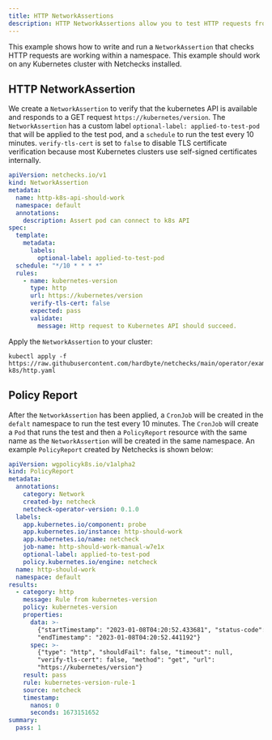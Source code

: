 ```yaml
---
title: HTTP NetworkAssertions
description: HTTP NetworkAssertions allow you to test HTTP requests from your cluster.
---
```



This example shows how to write and run a `NetworkAssertion` that checks HTTP requests are
working within a namespace. This example should work on any Kubernetes cluster with Netchecks
installed.


## HTTP NetworkAssertion

We create a `NetworkAssertion` to verify that the kubernetes API is available and
responds to a GET request `https://kubernetes/version`. The `NetworkAssertion` has a 
custom label `optional-label: applied-to-test-pod` that will be applied to the test pod, 
and a `schedule` to run the test every 10 minutes. `verify-tls-cert` is set to `false`
to disable TLS certificate verification because most Kubernetes clusters use self-signed
certificates internally.


```yaml
apiVersion: netchecks.io/v1
kind: NetworkAssertion
metadata:
  name: http-k8s-api-should-work
  namespace: default
  annotations:
    description: Assert pod can connect to k8s API
spec:
  template:
    metadata:
      labels:
        optional-label: applied-to-test-pod
  schedule: "*/10 * * * *"
  rules:
    - name: kubernetes-version
      type: http
      url: https://kubernetes/version
      verify-tls-cert: false
      expected: pass
      validate:
        message: Http request to Kubernetes API should succeed.
```

Apply the `NetworkAssertion` to your cluster:

```shell
kubectl apply -f https://raw.githubusercontent.com/hardbyte/netchecks/main/operator/examples/default-k8s/http.yaml
```

## Policy Report

After the `NetworkAssertion` has been applied, a `CronJob` will be created in the `defalt` namespace to run the test every 10 minutes. The `CronJob` will create a `Pod` that runs the test and then a `PolicyReport` resource with the same name as the `NetworkAssertion` will be created in the same namespace. An example `PolicyReport` created by Netchecks is shown below:

```yaml
apiVersion: wgpolicyk8s.io/v1alpha2
kind: PolicyReport
metadata:
  annotations:
    category: Network
    created-by: netcheck
    netcheck-operator-version: 0.1.0
  labels:
    app.kubernetes.io/component: probe
    app.kubernetes.io/instance: http-should-work
    app.kubernetes.io/name: netcheck
    job-name: http-should-work-manual-w7e1x
    optional-label: applied-to-test-pod
    policy.kubernetes.io/engine: netcheck
  name: http-should-work
  namespace: default
results:
  - category: http
    message: Rule from kubernetes-version
    policy: kubernetes-version
    properties:
      data: >-
        {"startTimestamp": "2023-01-08T04:20:52.433681", "status-code": 200,
        "endTimestamp": "2023-01-08T04:20:52.441192"}
      spec: >-
        {"type": "http", "shouldFail": false, "timeout": null,
        "verify-tls-cert": false, "method": "get", "url":
        "https://kubernetes/version"}
    result: pass
    rule: kubernetes-version-rule-1
    source: netcheck
    timestamp:
      nanos: 0
      seconds: 1673151652
summary:
  pass: 1
```
